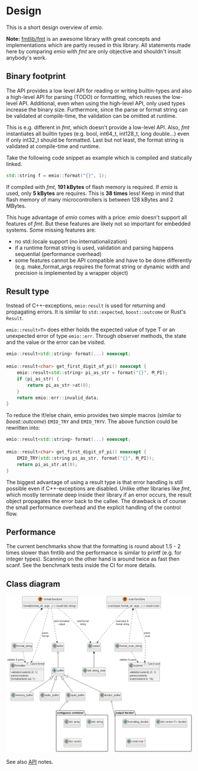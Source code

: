 # Design

This is a short design overview of *emio*.

**Note:** [fmtlib/fmt](https://github.com/fmtlib/fmt) is an awesome library with great concepts and implementations
which are partly reused in this library. All statements made here by comparing *emio* with *fmt* are only objective and
shouldn't insult anybody's work.

## Binary footprint

The API provides a low level API for reading or writing builtin-types and also a high-level API for parsing (TODO) or
formatting, which reuses the low-level API. Additional, even when using the high-level API, only used types increase the
binary size. Furthermore, since the parse or format string can be validated at compile-time, the validation can be
omitted at runtime.

This is e.g. different in *fmt*, which doesn't provide a low-level API. Also, *fmt* instantiates all builtin types (e.g.
bool, int64_t, int128_t, long double...) even if only int32_t should be formatted. Last but not least, the format
string is validated at compile-time and runtime.

Take the following code snippet as example which is compiled and statically linked.

```cpp
std::string f = emio::format("{}", 1);
```

If compiled with *fmt*, **191 kBytes** of flash memory is required. If *emio* is used, only **5 kBytes** are requires.
This is **38 times** less! Keep in mind that flash memory of many microcontrollers is between 128 kBytes and 2 MBytes.

This huge advantage of *emio* comes with a price: *emio* doesn't support all features of *fmt*. But these features are
likely not so important for embedded systems. Some missing features are:

- no std::locale support (no internationalization)
- if a runtime format string is used, validation and parsing happens sequential (performance overhead)
- some features cannot be API compatible and have to be done differently (e.g. make_format_args requires the format
  string or dynamic width and precision is implemented by a wrapper object)

## Result type

Instead of C++-exceptions, `emio:result` is used for returning and propagating errors. It is similar to `std::expected`,
`boost::outcome` or Rust's `Result`.

`emio::result<T>` does either holds the expected value of type T or an unexpected error of type `emio::err`. Through
observer methods, the state and the value or the error can be visited.

```cpp
emio::result<std::string> format(...) noexcept;

emio::result<char> get_first_digit_of_pi() noexcept {
    emio::result<std::string> pi_as_str = format("{}", M_PI);
    if (pi_as_str) {
        return pi_as_str->at(0);
    }
    return emio::err::invalid_data;
}
```

To reduce the if/else chain, emio provides two simple macros (similar to *boost::outcome*) `EMIO_TRY` and `EMIO_TRYV`.
The above function could be rewritten into:

```cpp
emio::result<std::string> format(...) noexcept;

emio::result<char> get_first_digit_of_pi() noexcept {
    EMIO_TRY(std::string pi_as_str, format("{}", M_PI));
    return pi_as_str.at(0);
}
```

The biggest advantage of using a result type is that error handling is still possible even if C++-exceptions are
disabled. Unlike other libraries like *fmt*, which mostly terminate deep inside their library if an error occurs, the
result object propagates the error back to the callee. The drawback is of course the small performance overhead and
the explicit handling of the control flow.

## Performance

The current benchmarks show that the formatting is round about 1.5 - 2 times slower than fmtlib and the performance is
similar to printf (e.g. for integer types). Scanning on the other hand is around twice as fast then scanf. See the
benchmark tests inside the CI for more details.

## Class diagram

![class diagram](res/class_diagram.png)

See also [API](API.md) notes.